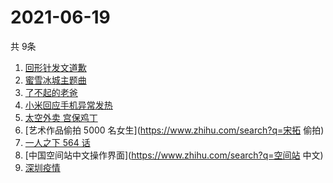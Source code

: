 # 2021-06-19
  共 9条

  <!-- BEGIN -->
  <!-- 最后更新时间:Sat Jun 19 2021 06:12:25 GMT+0000 (Coordinated Universal Time) -->
  1. [回形针发文道歉](https://www.zhihu.com/search?q=回形针道歉)
1. [蜜雪冰城主题曲](https://www.zhihu.com/search?q=蜜雪冰城)
1. [了不起的老爸](https://www.zhihu.com/search?q=了不起的老爸)
1. [小米回应手机异常发热](https://www.zhihu.com/search?q=小米)
1. [太空外卖 宫保鸡丁](https://www.zhihu.com/search?q=太空外卖)
1. [艺术作品偷拍 5000 名女生](https://www.zhihu.com/search?q=宋拓 偷拍)
1. [一人之下 564 话](https://www.zhihu.com/search?q=一人之下)
1. [中国空间站中文操作界面](https://www.zhihu.com/search?q=空间站 中文)
1. [深圳疫情](https://www.zhihu.com/search?q=深圳疫情)
  <!-- END -->
  